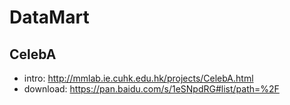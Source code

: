 # DataMart

## CelebA

- intro: http://mmlab.ie.cuhk.edu.hk/projects/CelebA.html
- download: https://pan.baidu.com/s/1eSNpdRG#list/path=%2F
